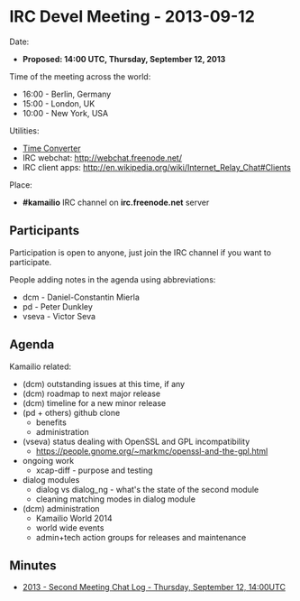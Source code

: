 # IRC Devel Meeting - 2013-09-12

Date:

-   **Proposed: 14:00 UTC, Thursday, September 12, 2013**

Time of the meeting across the world:

-   16:00 - Berlin, Germany
-   15:00 - London, UK
-   10:00 - New York, USA

Utilities:

-   [Time
    Converter](http://www.timeanddate.com/worldclock/converter.html)
-   IRC webchat: <http://webchat.freenode.net/>
-   IRC client apps:
    <http://en.wikipedia.org/wiki/Internet_Relay_Chat#Clients>

Place:

-   **#kamailio** IRC channel on **irc.freenode.net** server

## Participants

Participation is open to anyone, just join the IRC channel if you want
to participate.

People adding notes in the agenda using abbreviations:

-   dcm - Daniel-Constantin Mierla
-   pd - Peter Dunkley
-   vseva - Victor Seva

## Agenda

Kamailio related:

-   (dcm) outstanding issues at this time, if any
-   (dcm) roadmap to next major release
-   (dcm) timeline for a new minor release
-   (pd + others) github clone
    -   benefits
    -   administration
-   (vseva) status dealing with OpenSSL and GPL incompatibility
    -   <https://people.gnome.org/~markmc/openssl-and-the-gpl.html>
-   ongoing work
    -   xcap-diff - purpose and testing
-   dialog modules
    -   dialog vs dialog_ng - what's the state of the second module
    -   cleaning matching modes in dialog module
-   (dcm) administration
    -   Kamailio World 2014
    -   world wide events
    -   admin+tech action groups for releases and maintenance

## Minutes

-   [2013 - Second Meeting Chat Log - Thursday, September 12,
    14:00UTC](/devel/irc-meetings/2013blog)
